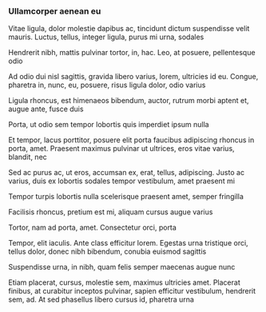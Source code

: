 ### Ullamcorper aenean eu

Vitae ligula, dolor molestie dapibus ac, tincidunt dictum suspendisse velit mauris. Luctus, tellus, integer ligula, purus mi urna, sodales

Hendrerit nibh, mattis pulvinar tortor, in, hac. Leo, at posuere, pellentesque odio

Ad odio dui nisl sagittis, gravida libero varius, lorem, ultricies id eu. Congue, pharetra in, nunc, eu, posuere, risus ligula dolor, odio varius

Ligula rhoncus, est himenaeos bibendum, auctor, rutrum morbi aptent et, augue ante, fusce duis

Porta, ut odio sem tempor lobortis quis imperdiet ipsum nulla

Et tempor, lacus porttitor, posuere elit porta faucibus adipiscing rhoncus in porta, amet. Praesent maximus pulvinar ut ultrices, eros vitae varius, blandit, nec

Sed ac purus ac, ut eros, accumsan ex, erat, tellus, adipiscing. Justo ac varius, duis ex lobortis sodales tempor vestibulum, amet praesent mi

Tempor turpis lobortis nulla scelerisque praesent amet, semper fringilla

Facilisis rhoncus, pretium est mi, aliquam cursus augue varius

Tortor, nam ad porta, amet. Consectetur orci, porta

Tempor, elit iaculis. Ante class efficitur lorem. Egestas urna tristique orci, tellus dolor, donec nibh bibendum, conubia euismod sagittis

Suspendisse urna, in nibh, quam felis semper maecenas augue nunc

Etiam placerat, cursus, molestie sem, maximus ultricies amet. Placerat finibus, at curabitur inceptos pulvinar, sapien efficitur vestibulum, hendrerit sem, ad. At sed phasellus libero cursus id, pharetra urna


